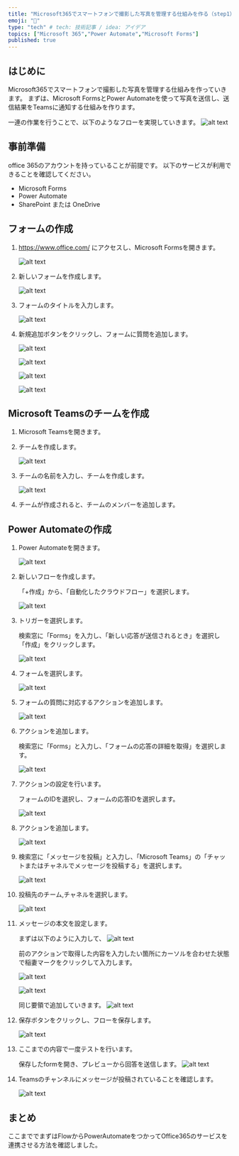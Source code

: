 ```yaml
---
title: "Microsoft365でスマートフォンで撮影した写真を管理する仕組みを作る（step1）"
emoji: "🐥"
type: "tech" # tech: 技術記事 / idea: アイデア
topics: ["Microsoft 365","Power Automate","Microsoft Forms"]
published: true
---
```

## はじめに
Microsoft365でスマートフォンで撮影した写真を管理する仕組みを作っていきます。
まずは、Microsoft FormsとPower Automateを使って写真を送信し、送信結果をTeamsに通知する仕組みを作ります。

一連の作業を行うことで、以下のようなフローを実現していきます。
![alt text](/articles/images/forms-sending-photo/image-27.png)

## 事前準備
office 365のアカウントを持っていることが前提です。
以下のサービスが利用できることを確認してください。
- Microsoft Forms
- Power Automate
- SharePoint または OneDrive

## フォームの作成
1. https://www.office.com/ にアクセスし、Microsoft Formsを開きます。

    ![alt text](/articles/images/forms-sending-photo/image.png)

2. 新しいフォームを作成します。

    ![alt text](/articles/images/forms-sending-photo/image-1.png)

3. フォームのタイトルを入力します。

    ![alt text](/articles/images/forms-sending-photo/image-2.png)

4. 新規追加ボタンをクリックし、フォームに質問を追加します。

    ![alt text](/articles/images/forms-sending-photo/image-3.png)

    ![alt text](/articles/images/forms-sending-photo/image-5.png)

    ![alt text](/articles/images/forms-sending-photo/image-6.png)

    ![alt text](/articles/images/forms-sending-photo/image-7.png)


## Microsoft Teamsのチームを作成
1. Microsoft Teamsを開きます。
2. チームを作成します。

    ![alt text](/articles/images/forms-sending-photo/image-8.png)

3. チームの名前を入力し、チームを作成します。
    
    ![alt text](/articles/images/forms-sending-photo/image-9.png)

4. チームが作成されると、チームのメンバーを追加します。


## Power Automateの作成
1. Power Automateを開きます。

    ![alt text](/articles/images/forms-sending-photo/image-10.png)

2. 新しいフローを作成します。

    「+作成」から、「自動化したクラウドフロー」を選択します。

    ![alt text](/articles/images/forms-sending-photo/image-11.png)

3. トリガーを選択します。

    検索窓に「Forms」を入力し、「新しい応答が送信されるとき」を選択し「作成」をクリックします。

    ![alt text](/articles/images/forms-sending-photo/image-12.png)

4. フォームを選択します。

    ![alt text](/articles/images/forms-sending-photo/image-13.png)

5. フォームの質問に対応するアクションを追加します。

    ![alt text](/articles/images/forms-sending-photo/image-14.png)

6. アクションを追加します。

    検索窓に「Forms」と入力し、「フォームの応答の詳細を取得」を選択します。

    ![alt text](/articles/images/forms-sending-photo/image-17.png)

6. アクションの設定を行います。

    フォームのIDを選択し、フォームの応答IDを選択します。

    ![alt text](/articles/images/forms-sending-photo/image-18.png)

6. アクションを追加します。

    ![alt text](/articles/images/forms-sending-photo/image-19.png)

6. 検索窓に「メッセージを投稿」と入力し、「Microsoft Teams」の「チャットまたはチャネルでメッセージを投稿する」を選択します。

    ![alt text](/articles/images/forms-sending-photo/image-15.png)

7. 投稿先のチーム,チャネルを選択します。

    ![alt text](/articles/images/forms-sending-photo/image-16.png)

8. メッセージの本文を設定します。

    まずは以下のように入力して、
    ![alt text](/articles/images/forms-sending-photo/image-21.png)

    前のアクションで取得した内容を入力したい箇所にカーソルを合わせた状態で稲妻マークをクリックして入力します。

    ![alt text](/articles/images/forms-sending-photo/image-20.png)

    ![alt text](/articles/images/forms-sending-photo/image-22.png)

    同じ要領で追加していきます。
    ![alt text](/articles/images/forms-sending-photo/image-23.png)

9. 保存ボタンをクリックし、フローを保存します。

    ![alt text](/articles/images/forms-sending-photo/image-24.png)

10. ここまでの内容で一度テストを行います。

    保存したformを開き、プレビューから回答を送信します。
    ![alt text](/articles/images/forms-sending-photo/image-25.png)

11. Teamsのチャンネルにメッセージが投稿されていることを確認します。

    ![alt text](/articles/images/forms-sending-photo/image-26.png)
    
    
    
## まとめ

ここまででまずはFlowからPowerAutomateをつかってOffice365のサービスを連携させる方法を確認しました。
